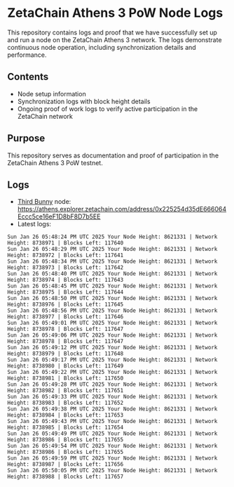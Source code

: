 # ZetaChain Athens 3 PoW Node Logs
This repository contains logs and proof that we have successfully set up and run a node on the ZetaChain Athens 3 network. The logs demonstrate continuous node operation, including synchronization details and performance.

## Contents
- Node setup information
- Synchronization logs with block height details
- Ongoing proof of work logs to verify active participation in the ZetaChain network

## Purpose
This repository serves as documentation and proof of participation in the ZetaChain Athens 3 PoW testnet.

## Logs

- [Third Bunny](https://thirdbunny.xyz/) node: https://athens.explorer.zetachain.com/address/0x225254d35dE666064Eccc5ce16eF1D8bF8D7b5EE
- Latest logs:
```
Sun Jan 26 05:48:24 PM UTC 2025 Your Node Height: 8621331 | Network Height: 8738971 | Blocks Left: 117640
Sun Jan 26 05:48:29 PM UTC 2025 Your Node Height: 8621331 | Network Height: 8738972 | Blocks Left: 117641
Sun Jan 26 05:48:34 PM UTC 2025 Your Node Height: 8621331 | Network Height: 8738973 | Blocks Left: 117642
Sun Jan 26 05:48:40 PM UTC 2025 Your Node Height: 8621331 | Network Height: 8738974 | Blocks Left: 117643
Sun Jan 26 05:48:45 PM UTC 2025 Your Node Height: 8621331 | Network Height: 8738975 | Blocks Left: 117644
Sun Jan 26 05:48:50 PM UTC 2025 Your Node Height: 8621331 | Network Height: 8738976 | Blocks Left: 117645
Sun Jan 26 05:48:56 PM UTC 2025 Your Node Height: 8621331 | Network Height: 8738977 | Blocks Left: 117646
Sun Jan 26 05:49:01 PM UTC 2025 Your Node Height: 8621331 | Network Height: 8738978 | Blocks Left: 117647
Sun Jan 26 05:49:06 PM UTC 2025 Your Node Height: 8621331 | Network Height: 8738978 | Blocks Left: 117647
Sun Jan 26 05:49:12 PM UTC 2025 Your Node Height: 8621331 | Network Height: 8738979 | Blocks Left: 117648
Sun Jan 26 05:49:17 PM UTC 2025 Your Node Height: 8621331 | Network Height: 8738980 | Blocks Left: 117649
Sun Jan 26 05:49:22 PM UTC 2025 Your Node Height: 8621331 | Network Height: 8738981 | Blocks Left: 117650
Sun Jan 26 05:49:28 PM UTC 2025 Your Node Height: 8621331 | Network Height: 8738982 | Blocks Left: 117651
Sun Jan 26 05:49:33 PM UTC 2025 Your Node Height: 8621331 | Network Height: 8738983 | Blocks Left: 117652
Sun Jan 26 05:49:38 PM UTC 2025 Your Node Height: 8621331 | Network Height: 8738984 | Blocks Left: 117653
Sun Jan 26 05:49:43 PM UTC 2025 Your Node Height: 8621331 | Network Height: 8738985 | Blocks Left: 117654
Sun Jan 26 05:49:49 PM UTC 2025 Your Node Height: 8621331 | Network Height: 8738986 | Blocks Left: 117655
Sun Jan 26 05:49:54 PM UTC 2025 Your Node Height: 8621331 | Network Height: 8738986 | Blocks Left: 117655
Sun Jan 26 05:49:59 PM UTC 2025 Your Node Height: 8621331 | Network Height: 8738987 | Blocks Left: 117656
Sun Jan 26 05:50:05 PM UTC 2025 Your Node Height: 8621331 | Network Height: 8738988 | Blocks Left: 117657
```
